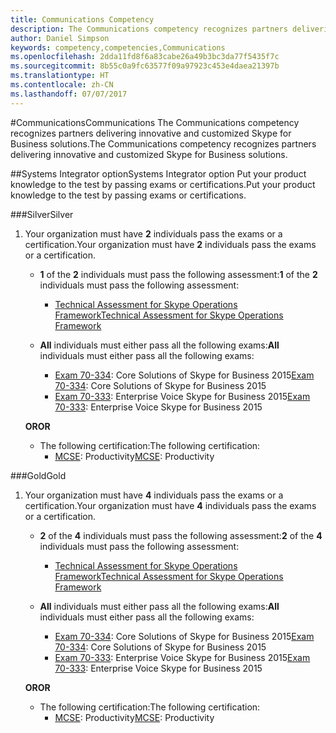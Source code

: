 ```yaml
---
title: Communications Competency
description: The Communications competency recognizes partners delivering innovative and customized Skype for Business solutions.
author: Daniel Simpson
keywords: competency,competencies,Communications
ms.openlocfilehash: 2dda11fd8f6a83cabe26a49b3bc3da77f5435f7c
ms.sourcegitcommit: 8b55c0a9fc63577f09a97923c453e4daea21397b
ms.translationtype: HT
ms.contentlocale: zh-CN
ms.lasthandoff: 07/07/2017
---
```

#<a name="communications"></a><span data-ttu-id="8d29d-104">Communications</span><span class="sxs-lookup"><span data-stu-id="8d29d-104">Communications</span></span>
<span data-ttu-id="8d29d-105">The Communications competency recognizes partners delivering innovative and customized Skype for Business solutions.</span><span class="sxs-lookup"><span data-stu-id="8d29d-105">The Communications competency recognizes partners delivering innovative and customized Skype for Business solutions.</span></span>

##<a name="systems-integrator-option"></a><span data-ttu-id="8d29d-106">Systems Integrator option</span><span class="sxs-lookup"><span data-stu-id="8d29d-106">Systems Integrator option</span></span>
<span data-ttu-id="8d29d-107">Put your product knowledge to the test by passing exams or certifications.</span><span class="sxs-lookup"><span data-stu-id="8d29d-107">Put your product knowledge to the test by passing exams or certifications.</span></span>
  
###<a name="silver"></a><span data-ttu-id="8d29d-108">Silver</span><span class="sxs-lookup"><span data-stu-id="8d29d-108">Silver</span></span>

1. <span data-ttu-id="8d29d-109">Your organization must have **2** individuals pass the exams or a certification.</span><span class="sxs-lookup"><span data-stu-id="8d29d-109">Your organization must have **2** individuals pass the exams or a certification.</span></span>

    - <span data-ttu-id="8d29d-110">**1** of the **2** individuals must pass the following assessment:</span><span class="sxs-lookup"><span data-stu-id="8d29d-110">**1** of the **2** individuals must pass the following assessment:</span></span>
        - [<span data-ttu-id="8d29d-111">Technical Assessment for Skype Operations Framework</span><span class="sxs-lookup"><span data-stu-id="8d29d-111">Technical Assessment for Skype Operations Framework</span></span>](https://partneruniversity.microsoft.com/?whr=uri:MicrosoftAccount&courseId=16802&scoId=g6fMfp80C_5406265419)

    - <span data-ttu-id="8d29d-112">**All** individuals must either pass all the following exams:</span><span class="sxs-lookup"><span data-stu-id="8d29d-112">**All** individuals must either pass all the following exams:</span></span>
        - <span data-ttu-id="8d29d-113">[Exam 70-334](https://www.microsoft.com/en-us/learning/exam-70-334.aspx): Core Solutions of Skype for Business 2015</span><span class="sxs-lookup"><span data-stu-id="8d29d-113">[Exam 70-334](https://www.microsoft.com/en-us/learning/exam-70-334.aspx): Core Solutions of Skype for Business 2015</span></span>
        - <span data-ttu-id="8d29d-114">[Exam 70-333](https://www.microsoft.com/en-us/learning/exam-70-333.aspx): Enterprise Voice Skype for Business 2015</span><span class="sxs-lookup"><span data-stu-id="8d29d-114">[Exam 70-333](https://www.microsoft.com/en-us/learning/exam-70-333.aspx): Enterprise Voice Skype for Business 2015</span></span>

    **<span data-ttu-id="8d29d-115">OR</span><span class="sxs-lookup"><span data-stu-id="8d29d-115">OR</span></span>**

    - <span data-ttu-id="8d29d-116">The following certification:</span><span class="sxs-lookup"><span data-stu-id="8d29d-116">The following certification:</span></span>
        - <span data-ttu-id="8d29d-117">[MCSE](https://www.microsoft.com/en-us/learning/mcse-productivity-certification.aspx): Productivity</span><span class="sxs-lookup"><span data-stu-id="8d29d-117">[MCSE](https://www.microsoft.com/en-us/learning/mcse-productivity-certification.aspx): Productivity</span></span>

###<a name="gold"></a><span data-ttu-id="8d29d-118">Gold</span><span class="sxs-lookup"><span data-stu-id="8d29d-118">Gold</span></span>

1. <span data-ttu-id="8d29d-119">Your organization must have **4** individuals pass the exams or a certification.</span><span class="sxs-lookup"><span data-stu-id="8d29d-119">Your organization must have **4** individuals pass the exams or a certification.</span></span>

    - <span data-ttu-id="8d29d-120">**2** of the **4** individuals must pass the following assessment:</span><span class="sxs-lookup"><span data-stu-id="8d29d-120">**2** of the **4** individuals must pass the following assessment:</span></span>
        - [<span data-ttu-id="8d29d-121">Technical Assessment for Skype Operations Framework</span><span class="sxs-lookup"><span data-stu-id="8d29d-121">Technical Assessment for Skype Operations Framework</span></span>](https://partneruniversity.microsoft.com/?whr=uri:MicrosoftAccount&courseId=16802&scoId=g6fMfp80C_5406265419)

    - <span data-ttu-id="8d29d-122">**All** individuals must either pass all the following exams:</span><span class="sxs-lookup"><span data-stu-id="8d29d-122">**All** individuals must either pass all the following exams:</span></span>
        - <span data-ttu-id="8d29d-123">[Exam 70-334](https://www.microsoft.com/en-us/learning/exam-70-334.aspx): Core Solutions of Skype for Business 2015</span><span class="sxs-lookup"><span data-stu-id="8d29d-123">[Exam 70-334](https://www.microsoft.com/en-us/learning/exam-70-334.aspx): Core Solutions of Skype for Business 2015</span></span>
        - <span data-ttu-id="8d29d-124">[Exam 70-333](https://www.microsoft.com/en-us/learning/exam-70-333.aspx): Enterprise Voice Skype for Business 2015</span><span class="sxs-lookup"><span data-stu-id="8d29d-124">[Exam 70-333](https://www.microsoft.com/en-us/learning/exam-70-333.aspx): Enterprise Voice Skype for Business 2015</span></span>

    **<span data-ttu-id="8d29d-125">OR</span><span class="sxs-lookup"><span data-stu-id="8d29d-125">OR</span></span>**

    - <span data-ttu-id="8d29d-126">The following certification:</span><span class="sxs-lookup"><span data-stu-id="8d29d-126">The following certification:</span></span>
        - <span data-ttu-id="8d29d-127">[MCSE](https://www.microsoft.com/en-us/learning/mcse-productivity-certification.aspx): Productivity</span><span class="sxs-lookup"><span data-stu-id="8d29d-127">[MCSE](https://www.microsoft.com/en-us/learning/mcse-productivity-certification.aspx): Productivity</span></span>


